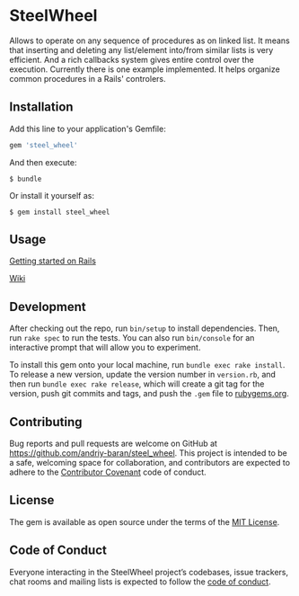 # SteelWheel

Allows to operate on any sequence of procedures as on linked list. It means that inserting and deleting any list/element into/from similar lists is very efficient. And a rich callbacks system gives entire control over the execution. Currently there is one example implemented. It helps organize common procedures in a Rails' controlers.

## Installation

Add this line to your application's Gemfile:

```ruby
gem 'steel_wheel'
```

And then execute:

    $ bundle

Or install it yourself as:

    $ gem install steel_wheel

## Usage

[Getting started on Rails](https://github.com/andriy-baran/steel_wheel/wiki/Getting-started-on-Rails)

[Wiki](https://github.com/andriy-baran/steel_wheel/wiki)

## Development

After checking out the repo, run `bin/setup` to install dependencies. Then, run `rake spec` to run the tests. You can also run `bin/console` for an interactive prompt that will allow you to experiment.

To install this gem onto your local machine, run `bundle exec rake install`. To release a new version, update the version number in `version.rb`, and then run `bundle exec rake release`, which will create a git tag for the version, push git commits and tags, and push the `.gem` file to [rubygems.org](https://rubygems.org).

## Contributing

Bug reports and pull requests are welcome on GitHub at https://github.com/andriy-baran/steel_wheel. This project is intended to be a safe, welcoming space for collaboration, and contributors are expected to adhere to the [Contributor Covenant](http://contributor-covenant.org) code of conduct.

## License

The gem is available as open source under the terms of the [MIT License](https://opensource.org/licenses/MIT).

## Code of Conduct

Everyone interacting in the SteelWheel project’s codebases, issue trackers, chat rooms and mailing lists is expected to follow the [code of conduct](https://github.com/andriy-baran/steel_wheel/blob/master/CODE_OF_CONDUCT.md).
